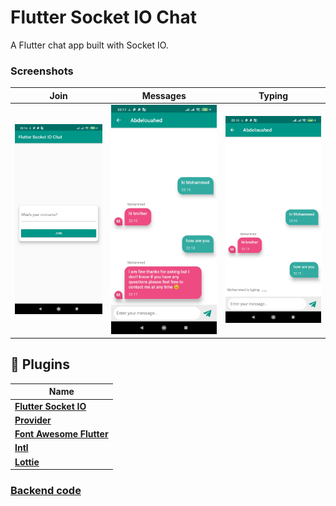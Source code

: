 # Flutter Socket IO Chat

A Flutter chat app built with Socket IO.

### Screenshots
| Join | Messages | Typing
|------|-------|-------|
|<img src="screenshots/screenshot1.jpg" width="400">|<img src="screenshots/screenshot2.jpg" width="400">|<img src="screenshots/screenshot3.jpg" width="400">|

## 🔌 Plugins
| Name |
|------|
|[**Flutter Socket IO**](https://pub.dev/packages/flutter_socket_io)
|[**Provider**](https://pub.dev/packages/provider)
|[**Font Awesome Flutter**](https://pub.dev/packages/font_awesome_flutter)
|[**Intl**](https://pub.dev/packages/intl)
|[**Lottie**](https://pub.dev/packages/lottie)

### [Backend code](https://github.com/GeekAbdelouahed/Socket-Io-Chat-app)
